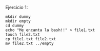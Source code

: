 
Ejercicio 1:

    mkdir dummy
    mkdir empty
    cd dummy
    echo "Me encanta la bash!!" > file1.txt
    touch file2.txt
    cp file1.txt file2.txt 
    mv file2.txt ../empty
    
